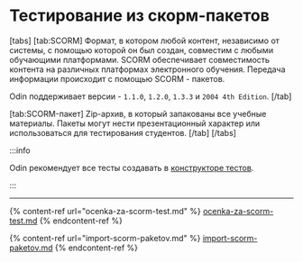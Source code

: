 # Тестирование из скорм-пакетов

[tabs]
[tab:SCORM]
Формат, в котором любой контент, независимо от системы, с помощью которой он был создан, совместим с любыми обучающими платформами. SCORM обеспечивает совместимость контента на различных платформах электронного обучения. Передача информации происходит с помощью SCORM - пакетов.

Odin поддерживает версии - `1.1.0`, `1.2.0`, `1.3.3` и `2004 4th Edition`.
[/tab]

[tab:SCORM-пакет]
Zip-архив, в который запакованы все учебные материалы. Пакеты могут нести презентационный характер или использоваться для тестирования студентов.
[/tab]
[/tabs]

:::info

Odin рекомендует все тесты создавать в [конструкторе ](../../servisy/biblioteka/materialy/test/)[тестов](../../servisy/biblioteka/materialy/test/).

:::

***

{% content-ref url="ocenka-za-scorm-test.md" %}
[ocenka-za-scorm-test.md](ocenka-za-scorm-test.md)
{% endcontent-ref %}

{% content-ref url="import-scorm-paketov.md" %}
[import-scorm-paketov.md](import-scorm-paketov.md)
{% endcontent-ref %}
